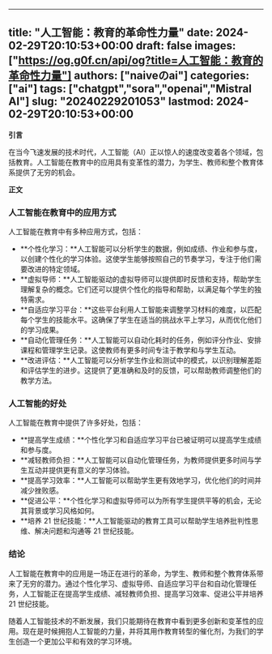 
---
title: "人工智能：教育的革命性力量"
date: 2024-02-29T20:10:53+00:00
draft: false
images: ["https://og.g0f.cn/api/og?title=人工智能：教育的革命性力量"]
authors: ["naiveのai"]
categories: ["ai"]
tags: ["chatgpt","sora","openai","Mistral AI"]
slug: "20240229201053"
lastmod: 2024-02-29T20:10:53+00:00
---
**引言**

在当今飞速发展的技术时代，人工智能（AI）正以惊人的速度改变着各个领域，包括教育。人工智能在教育中的应用具有变革性的潜力，为学生、教师和整个教育体系提供了无穷的机会。

**正文**

### 人工智能在教育中的应用方式

人工智能在教育中有多种应用方式，包括：

- **个性化学习：**人工智能可以分析学生的数据，例如成绩、作业和参与度，以创建个性化的学习体验。这使学生能够按照自己的节奏学习，专注于他们需要改进的特定领域。
- **虚拟导师：**人工智能驱动的虚拟导师可以提供即时反馈和支持，帮助学生理解复杂的概念。它们还可以提供个性化的指导和帮助，以满足每个学生的独特需求。
- **自适应学习平台：**这些平台利用人工智能来调整学习材料的难度，以匹配每个学生的技能水平。这确保了学生在适当的挑战水平上学习，从而优化他们的学习成果。
- **自动化管理任务：**人工智能可以自动化耗时的任务，例如评分作业、安排课程和管理学生记录。这使教师有更多时间专注于教学和与学生互动。
- **改进评估：**人工智能可以分析学生作业和测试中的模式，以识别理解差距和评估学生的进步。这提供了更准确和及时的反馈，可以帮助教师调整他们的教学方法。

### 人工智能的好处

人工智能在教育中提供了许多好处，包括：

- **提高学生成绩：**个性化学习和自适应学习平台已被证明可以提高学生成绩和参与度。
- **减轻教师负担：**人工智能可以自动化管理任务，为教师提供更多时间与学生互动并提供更有意义的学习体验。
- **提高学习效率：**人工智能可以帮助学生更有效地学习，优化他们的时间并减少挫败感。
- **促进公平：**个性化学习和虚拟导师可以为所有学生提供平等的机会，无论其背景或学习风格如何。
- **培养 21 世纪技能：**人工智能驱动的教育工具可以帮助学生培养批判性思维、解决问题和沟通等 21 世纪技能。

### 结论

人工智能在教育中的应用是一场正在进行的革命，为学生、教师和整个教育体系带来了无穷的潜力。通过个性化学习、虚拟导师、自适应学习平台和自动化管理任务，人工智能正在提高学生成绩、减轻教师负担、提高学习效率、促进公平并培养 21 世纪技能。

随着人工智能技术的不断发展，我们只能期待在教育中看到更多创新和变革性的应用。现在是时候拥抱人工智能的力量，并将其用作教育转型的催化剂，为我们的学生创造一个更加公平和有效的学习环境。